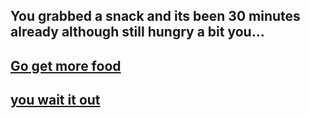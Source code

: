 You grabbed a snack and its been 30 minutes already although still hungry a bit you...
---
[Go get more food](yesHungry.md)
---
[you wait it out](noneed.md)
---
